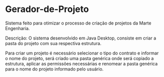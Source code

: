 # Gerador-de-Projeto
 
Sistema feito para otimizar o processo de criação de projetos da Marte Engenharia.

Descrição:
O sistema desenvolvido em Java Desktop, consiste em criar a pasta do projeto com sua respectiva estrutura.

Para criar um projeto é necessário selecionar o tipo do contrato e informar o nome do projeto, será criado uma pasta genérica onde será copiado a estrutura, aplicar as permissões necessárias e renomear a pasta genérica para o nome do projeto informado pelo usuário.
